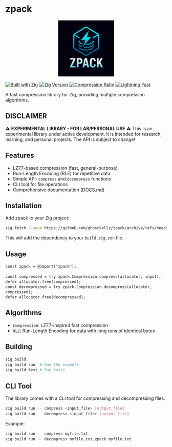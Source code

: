 # zpack

<div align="center">
<img src="assets/icons/zpack.png" alt="zpack logo" width="175">
</div>

[![Built with Zig](https://img.shields.io/badge/built%20with-Zig-yellow?style=flat&logo=zig)](https://ziglang.org/)
[![Zig Version](https://img.shields.io/badge/zig-0.16.0--dev-orange?style=flat&logo=zig)](https://ziglang.org/)
[![Compression Ratio](https://img.shields.io/badge/compression-high--ratio-brightgreen?style=flat)](https://github.com/ghostkellz/zpack)
[![Lightning Fast](https://img.shields.io/badge/speed-lightning--fast-yellow?style=flat)](https://github.com/ghostkellz/zpack)

A fast compression library for Zig, providing multiple compression algorithms.

## DISCLAIMER

⚠️ **EXPERIMENTAL LIBRARY - FOR LAB/PERSONAL USE** ⚠️
This is an experimental library under active development. It is
intended for research, learning, and personal projects. The API is subject
to change!

## Features

- LZ77-based compression (fast, general-purpose)
- Run-Length Encoding (RLE) for repetitive data
- Simple API: `compress` and `decompress` functions
- CLI tool for file operations
- Comprehensive documentation ([DOCS.md](DOCS.md))

## Installation

Add zpack to your Zig project:

```bash
zig fetch --save https://github.com/ghostkellz/zpack/archive/refs/heads/main.tar.gz
```

This will add the dependency to your `build.zig.zon` file.

## Usage

```zig
const zpack = @import("zpack");

const compressed = try zpack.Compression.compress(allocator, input);
defer allocator.free(compressed);
const decompressed = try zpack.Compression.decompress(allocator, compressed);
defer allocator.free(decompressed);
```

## Algorithms

- `Compression`: LZ77-inspired fast compression
- `RLE`: Run-Length Encoding for data with long runs of identical bytes

## Building

```bash
zig build
zig build run  # Run the example
zig build test # Run tests
```

## CLI Tool

The library comes with a CLI tool for compressing and decompressing files.

```bash
zig build run -- compress <input_file> [output_file]
zig build run -- decompress <input_file> [output_file]
```

Example:
```bash
zig build run -- compress myfile.txt
zig build run -- decompress myfile.txt.zpack myfile.txt
```
